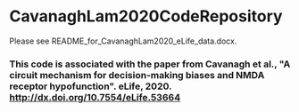 # CavanaghLam2020CodeRepository


Please see README_for_CavanaghLam2020_eLife_data.docx.

### This code is associated with the paper from Cavanagh et al., "A circuit mechanism for decision-making biases and NMDA receptor hypofunction". eLife, 2020. http://dx.doi.org/10.7554/eLife.53664
